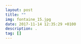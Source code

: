 ```yaml
---
layout: post
title: ""
img: fontaine_15.jpg
date: 2017-11-14 12:35:29 +0100
description: .
tag: []
---
```


